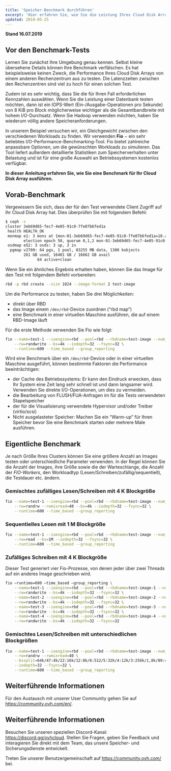 ```yaml
---
title: 'Speicher-Benchmark durchführen'
excerpt: 'Hier erfahren Sie, wie Sie die Leistung Ihres Cloud Disk Arrays testen.'
updated: 2019-05-25
---
```


**Stand 16.07.2019**

## Vor den Benchmark-Tests
Lernen Sie zunächst Ihre Umgebung genau kennen. Selbst kleine übersehene Details können Ihre Benchmark verfälschen. Es hat beispielsweise keinen Zweck, die Performance Ihres Cloud Disk Arrays von einem anderen Rechenzentrum aus zu testen. Die Latenzzeiten zwischen den Rechenzentren sind viel zu hoch für einen solchen Test.

Zudem ist es sehr wichtig, dass Sie die für Ihren Fall erforderlichen Kennzahlen auswählen. Wenn Sie die Leistung einer Datenbank testen möchten, dann ist ein IOPS-Wert (Ein-/Ausgabe-Operationen pro Sekunde) von 8 KiB pro Block möglicherweise wichtiger als die Gesamtbandbreite mit hohem I/O-Durchsatz. Wenn Sie Hadoop verwenden möchten, haben Sie wiederum völlig andere Speicheranforderungen.

In unserem Beispiel versuchen wir, ein Gleichgewicht zwischen den verschiedenen Workloads zu finden. Wir verwenden **Fio** − ein sehr beliebtes I/O-Performance-Benchmarking-Tool. Fio bietet zahlreiche anpassbare Optionen, um die gewünschten Workloads zu simulieren. Das Tool liefert außerdem detaillierte Statistiken zum Speicherverhalten unter Belastung und ist für eine große Auswahl an Betriebssystemen kostenlos verfügbar.

**In dieser Anleitung erfahren Sie, wie Sie eine Benchmark für Ihr Cloud Disk Array ausführen.**

## Vorab-Benchmark
Vergewissern Sie sich, dass der für den Test verwendete Client Zugriff auf Ihr Cloud Disk Array hat. Dies überprüfen Sie mit folgendem Befehl:

```bash
$ ceph -s
cluster 3eb69d65-fec7-4e05-91c0-7fe07b6fed1a
 health HEALTH_OK
 monmap e1: 3 mons at {mon-01-3eb69d65-fec7-4e05-91c0-7fe07b6fed1a=10.a.b.x:6789/0,mon-02-3eb69d65-fec7-4e00 5-91c0-7fe07b6fed1a=10..a.b.y:6789/0,mon-03-3eb69d65-fec7-4e05-91c0-7fe07b6fed1a=10.a.b.z:6 789/0}
        election epoch 50, quorum 0,1,2 mon-01-3eb69d65-fec7-4e05-91c0-7fe07b6fed1a,mon-02-3eb69d65-fec7-4e05-91c0-7fe07b6fed1a,mon-03-3eb69d65-fec7-4e05-91c0-7fe07b6fed1a
 osdmap e52: 3 osds: 3 up, 3 in
  pgmap v2709: 64 pgs, 1 pool, 83255 MB data, 1300 kobjects
        261 GB used, 16401 GB / 16662 GB avail
              64 active+clean
```

Wenn Sie ein ähnliches Ergebnis erhalten haben, können Sie das Image für den Test mit folgendem Befehl vorbereiten:


```bash
rbd -p rbd create --size 1024 --image-format 2 test-image
```

Um die Performance zu testen, haben Sie drei Möglichkeiten:

- direkt über RBD
- das Image einem `/dev/rbd`-Device zuordnen (“rbd map”)
- eine Benchmark in einer virtuellen Maschine ausführen, die auf einem RBD-Image läuft

Für die erste Methode verwenden Sie Fio wie folgt:

```bash
fio --name=test-1 --ioengine=rbd --pool=rbd --rbdname=test-image --numjobs=1 \
    --rw=randwrite --bs=4k --iodepth=32 --fsync=32 \
    --runtime=600 --time_based --group_reporting
```

Wird eine Benchmark über ein `/dev/rbd`-Device oder in einer virtuellen Maschine ausgeführt, können bestimmte Faktoren die Performance beeinträchtigen:

- der Cache des Betriebssystems: Er kann den Eindruck erwecken, dass Ihr System eine Zeit lang sehr schnell ist und dann langsamer wird. Verwenden Sie direkte I/O-Operationen, um dies zu vermeiden.
- die Bearbeitung von FLUSH/FUA-Anfragen im für die Tests verwendeten Stapelspeicher
- der für die Visualisierung verwendete Hypervisor und/oder Treiber (virtio/scsi)
- Nicht ausgelasteter Speicher: Machen Sie ein “Warm-up” für Ihren Speicher bevor Sie eine Benchmark starten oder mehrere Male ausführen.


## Eigentliche Benchmark

Je nach Größe Ihres Clusters können Sie eine größere Anzahl an Images testen oder unterschiedliche Parameter verwenden. In der Regel können Sie die Anzahl der Images, ihre Größe sowie die der Warteschlange, die Anzahl der *FIO-Workers*, den Workloadtyp (Lesen/Schreiben/zufällig/sequentiell), die Testdauer etc. ändern.


### Gemischtes zufälliges Lesen/Schreiben mit 4 K Blockgröße

```bash
fio --name=test-1 --ioengine=rbd --pool=rbd --rbdname=test-image --numjobs=1 \
    --rw=randrw --rwmixread=40 --bs=4k --iodepth=32 --fsync=32 \
    --runtime=600 --time_based --group_reporting
```


### Sequentielles Lesen mit 1 M Blockgröße

```bash
fio --name=test-1 --ioengine=rbd --pool=rbd --rbdname=test-image --numjobs=1 \
    --rw=read --bs=1M --iodepth=32 --fsync=32 \
    --runtime=600 --time_based --group_reporting
```


### Zufälliges Schreiben mit 4 K Blockgröße
Dieser Test generiert vier Fio-Prozesse, von denen jeder über zwei Threads auf ein anderes Image geschrieben wird.


```bash
fio —runtime=600 —time_based —group_reporting \
    --name=test-1 --ioengine=rbd --pool=rbd --rbdname=test-image-1 --numjobs=2 \
    --rw=randwrite --bs=4k --iodepth=32 --fsync=32 \
    --name=test-2 --ioengine=rbd --pool=rbd --rbdname=test-image-2 --numjobs=2 \
    --rw=randwrite --bs=4k --iodepth=32 --fsync=32 \
    --name=test-3 --ioengine=rbd --pool=rbd --rbdname=test-image-3 --numjobs=2 \
    --rw=randwrite --bs=4k --iodepth=32 --fsync=32 \
    --name=test-4 --ioengine=rbd --pool=rbd --rbdname=test-image-4 --numjobs=2 \
    --rw=randwrite --bs=4k --iodepth=32 --fsync=32
```


### Gemischtes Lesen/Schreiben mit unterschiedlichen Blockgrößen

```bash
fio --name=test-1 --ioengine=rbd --pool=rbd --rbdname=test-image --numjobs=1 \
    --rw=randrw --rwmixread=40 \
    --bssplit=64k/47:4k/22:16k/12:8k/6:512/5:32k/4:12k/3:256k/1,8k/89:4k/11 \
    --iodepth=32 --fsync=32 \
    --runtime=600 --time_based --group_reporting
```

## Weiterführende Informationen

Für den Austausch mit unserer User Community gehen Sie auf <https://community.ovh.com/en/>.


## Weiterführende Informationen

Besuchen Sie unseren speziellen Discord-Kanal: <https://discord.gg/ovhcloud>. Stellen Sie Fragen, geben Sie Feedback und interagieren Sie direkt mit dem Team, das unsere Speicher- und Sicherungsdienste entwickelt.

Treten Sie unserer Benutzergemeinschaft auf <https://community.ovh.com/> bei.
